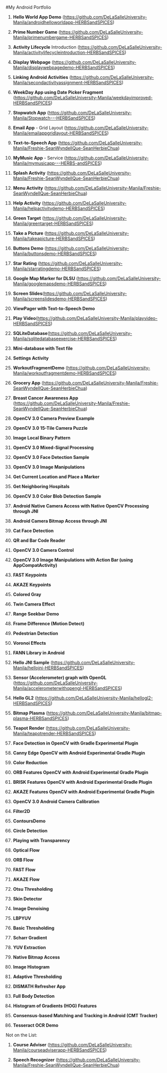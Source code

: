 #My Android Portfolio

1.	**Hello World App Demo** (https://github.com/DeLaSalleUniversity-Manila/androidhelloworldapp-HERBSandSPICES)


2.	**Prime Number Game** (https://github.com/DeLaSalleUniversity-Manila/primenumbergame-HERBSandSPICES)


3.	**Activity Lifecycle** Introduction (https://github.com/DeLaSalleUniversity-Manila/activitylifecycleintroduction-HERBSandSPICES)

4.	**Display Webpage** (https://github.com/DeLaSalleUniversity-Manila/displaywebpagedemo-HERBSandSPICES)


5.	**Linking Android Activities** (https://github.com/DeLaSalleUniversity-Manila/secondactivityassignment-HERBSandSPICES)

6.	**WeekDay App using Date Picker Fragment** (https://github.com/DeLaSalleUniversity-Manila/weekdayimproved-HERBSandSPICES)


7.	**Stopwatch App** (https://github.com/DeLaSalleUniversity-Manila/Stopwatch---HERBSandSPICES)

8.	**Email App** - Grid Layout (https://github.com/DeLaSalleUniversity-Manila/emailappgridlayout-HERBSandSPICES)


9.	**Text-to-Speech App** (https://github.com/DeLaSalleUniversity-Manila/Freshie-SeanWyndellQue-SeanHerbieChua)


10.	**MyMusic App** - Service (https://github.com/DeLaSalleUniversity-Manila/mymusicapp---HERBS-andSPICES)


11.	**Splash Activity** (https://github.com/DeLaSalleUniversity-Manila/Freshie-SeanWyndellQue-SeanHerbieChua)

12.	**Menu Activity** (https://github.com/DeLaSalleUniversity-Manila/Freshie-SeanWyndellQue-SeanHerbieChua)


13.	**Help Activity** (https://github.com/DeLaSalleUniversity-Manila/helpactivitydemo-HERBSandSPICES)

14.	**Green Target** (https://github.com/DeLaSalleUniversity-Manila/greentarget-HERBSandSPICES)

15.	**Take a Picture** (https://github.com/DeLaSalleUniversity-Manila/takeapicture-HERBSandSPICES)

16.	**Buttons Demo** (https://github.com/DeLaSalleUniversity-Manila/buttonsdemo-HERBSandSPICES)


17.	**Star Rating** (https://github.com/DeLaSalleUniversity-Manila/starratingdemo-HERBSandSPICES)

18.	**Google Map Marker for DLSU** (https://github.com/DeLaSalleUniversity-Manila/googlemapsdemo-HERBSandSPICES)


19.	**Screen Slides**(https://github.com/DeLaSalleUniversity-Manila/screenslidesdemo-HERBSandSPICES)

20.	**ViewPager with Text-to-Speech Demo** 


21.	**Play Video**(https://github.com/DeLaSalleUniversity-Manila/playvideo-HERBSandSPICES)

22.	**SQLiteDatabase**(https://github.com/DeLaSalleUniversity-Manila/sqlitedatabaseexercise-HERBSandSPICES)


23.	**Mini-database with Text file**

24.	**Settings Activity** 


25.	**WorkoutFragmentDemo** (https://github.com/DeLaSalleUniversity-Manila/workoutfragmentdemo-HERBSandSPICES)

26.	**Grocery App** (https://github.com/DeLaSalleUniversity-Manila/Freshie-SeanWyndellQue-SeanHerbieChua)




27.	**Breast Cancer Awareness App** (https://github.com/DeLaSalleUniversity-Manila/Freshie-SeanWyndellQue-SeanHerbieChua)


28.	**OpenCV 3.0 Camera Preview Example** 


29.	**OpenCV 3.0 15-Tile Camera Puzzle** 

30.	**Image Local Binary Pattern** 

31.	**OpenCV 3.0 Mixed-Signal Processing** 

 
32.	**OpenCV 3.0 Face Detection Sample** 

33.	**OpenCV 3.0 Image Manipulations**


34.	**Get Current Location and Place a Marker** 

35.	**Get Neighboring Hospitals** 


36.	**OpenCV 3.0 Color Blob Detection Sample** 

37.	**Android Native Camera Access with Native OpenCV Processing through JNI**

 
38.	**Android Camera Bitmap Access through JNI** 

39.	**Cat Face Detection** 


40.	**QR and Bar Code Reader** 

41.	**OpenCV 3.0 Camera Control** 


42.	**OpenCV 3.0 Image Manipulations with Action Bar (using AppCompatActivity)** 

43.	**FAST Keypoints**

 
44.	**AKAZE Keypoints** 

45.	**Colored Gray** 


46.	**Twin Camera Effect** 

47.	**Range Seekbar Demo** 


48.	**Frame Difference (Motion Detect)** 

49.	**Pedestrian Detection**

50.	**Voronoi Effects**
 
51.	**FANN Library in Android** 


52.	**Hello JNI Sample** (https://github.com/DeLaSalleUniversity-Manila/hellojni-HERBSandSPICES)

53.	**Sensor (Accelerometer) graph with OpenGL** (https://github.com/DeLaSalleUniversity-Manila/accelerometerwithopengl-HERBSandSPICES)


54.	**Hello GL2** (https://github.com/DeLaSalleUniversity-Manila/hellogl2-HERBSandSPICES)

55.	**Bitmap Plasma** (https://github.com/DeLaSalleUniversity-Manila/bitmap-plasma-HERBSandSPICES)


56.	**Teapot Render** (https://github.com/DeLaSalleUniversity-Manila/teapotrender-HERBSandSPICES)

57.	**Face Detection in OpenCV with Gradle Experimental Plugin** 


58.	**Canny Edge OpenCV with Android Experimental Gradle Plugin** 

59.	**Color Reduction** 


60.	**ORB Features OpenCV with Android Experimental Gradle Plugin** 

61.	**BRISK Features OpenCV with Android Experimental Gradle Plugin** 


62.	**AKAZE Features OpenCV with Android Experimental Gradle Plugin** 

63.	**OpenCV 3.0 Android Camera Calibration** 


64.	**Filter2D** 

65.	**ContoursDemo** 


66.	**Circle Detection**

67.	**Playing with Transparency** 


68.	**Optical Flow** 

69.	**ORB Flow** 


70.	**FAST Flow** 

71.	**AKAZE Flow** 


72.	**Otsu Thresholding**

73.	**Skin Detector** 


74.	**Image Denoising** 

75.	**LBPYUV** 


76.	**Basic Thresholding**

77.	**Scharr Gradient**


78.	**YUV Extraction** 

79.	**Native Bitmap Access** 


80.	**Image Histogram** 

81.	**Adaptive Thresholding** 


82.	**DISMATH Refresher App** 

83.	**Full Body Detection** 


84.	**Histogram of Gradients (HOG) Features**
 
85.	**Consensus-based Matching and Tracking in Android (CMT Tracker)** 


86.	**Tesseract OCR Demo** 


Not on the List:

1.	**Course Adviser** (https://github.com/DeLaSalleUniversity-Manila/courseadviserapp-HERBSandSPICES)

2.	**Speech Recognizer** (https://github.com/DeLaSalleUniversity-Manila/Freshie-SeanWyndellQue-SeanHerbieChua)

